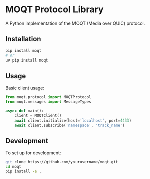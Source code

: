 # MOQT Protocol Library

A Python implementation of the MOQT (Media over QUIC) protocol.

## Installation

```bash
pip install moqt
# or
uv pip install moqt
```

## Usage

Basic client usage:

```python
from moqt.protocol import MOQTProtocol
from moqt.messages import MessageTypes

async def main():
    client = MOQTClient()
    await client.initialize(host='localhost', port=4433)
    await client.subscribe('namespace', 'track_name')
```

## Development

To set up for development:

```bash
git clone https://github.com/yourusername/moqt.git
cd moqt
pip install -e .
```
